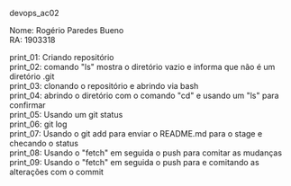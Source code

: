 devops_ac02  

Nome: Rogério Paredes Bueno  
RA: 1903318  
  
print_01: Criando repositório  
print_02: comando "ls" mostra o diretório vazio e informa que não é um diretório .git  
print_03: clonando o repositório  e abrindo via bash  
print_04: abrindo o diretório com o comando "cd" e usando um "ls" para confirmar  
print_05: Usando um git status  
print_06: git log  
print_07: Usando o git add para enviar o README.md para o stage e checando o status  
print_08: Usando o "fetch" em seguida o push para comitar as mudanças  
print_09: Usando o "fetch" em seguida o push para e comitando as alterações com o commit
  
